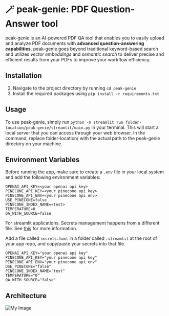 # 🪄 peak-genie: PDF Question-Answer tool

peak-genie is an AI-powered PDF QA tool that enables you to easily upload and analyze PDF documents with **advanced question-answering capabilities**. peak-genie goes beyond traditional keyword-based search and utilizes *vector embeddings* and *semantic search* to deliver precise and efficient results from your PDFs to improve your workflow efficiency.

## Installation

2. Navigate to the project directory by running `cd peak-genie`
3. Install the required packages using `pip install -r requirements.txt`

## Usage

To use peak-genie, simply run `python -m streamlit run folder-location/peak-genie/streamlit/main.py` in your terminal. This will start a local server that you can access through your web browser.
In the command, replace folder-location/ with the actual path to the peak-genie directory on your machine.



## Environment Variables

Before running the app, make sure to create a `.env` file in your local system and add the following environment variables:

```
OPENAI_API_KEY=<your openai api key>
PINECONE_API_KEY=<your pinecone api key>
PINECONE_API_ENV=<your pinecone api env>
USE_PINECONE=false
PINECONE_INDEX_NAME=<test>
TEMPERATURE=0
QA_WITH_SOURCE=false
```


For streamlit applications. Secrets management happens from a different file. See [this](https://docs.streamlit.io/streamlit-community-cloud/get-started/deploy-an-app/connect-to-data-sources/secrets-management) for more information.

Add a file called `secrets.toml` in a folder called `.streamlit` at the root of your app repo, and copy/paste your secrets into that file.
```
OPENAI_API_KEY="your openai api key"
PINECONE_API_KEY="your pinecone api key"
PINECONE_API_ENV="your pinecone api env"
USE_PINECONE="false"
PINECONE_INDEX_NAME="test"
TEMPERATURE="0"
QA_WITH_SOURCE="false"
```

## Architecture
![My Image](images/peak-genie.png "peak-genie Architecture")


